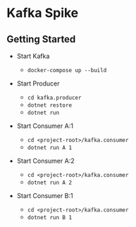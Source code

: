 # Kafka Spike

## Getting Started
* Start Kafka
  * `docker-compose up --build`

* Start Producer
  * `cd kafka.producer`
  * `dotnet restore`
  * `dotnet run`

* Start Consumer A:1
  * `cd <project-root>/kafka.consumer`
  * `dotnet run A 1`

* Start Consumer A:2
  * `cd <project-root>/kafka.consumer`
  * `dotnet run A 2`

* Start Consumer B:1
  * `cd <project-root>/kafka.consumer`
  * `dotnet run B 1`

